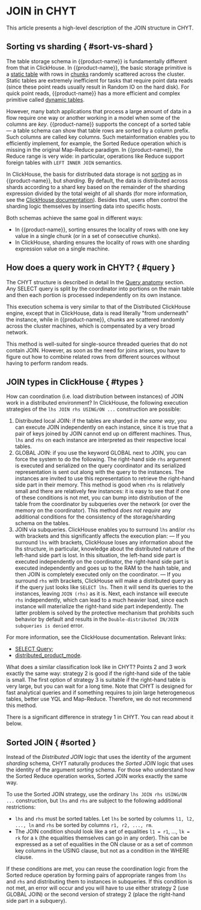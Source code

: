 # JOIN in CHYT

This article presents a high-level description of the JOIN structure in CHYT.

## Sorting vs sharding { #sort-vs-shard }

The table storage schema in {{product-name}} is fundamentally different from that in ClickHouse. In {{product-name}}, the basic storage primitive is a [static table](../../../../../user-guide/storage/static-tables.md) with rows in [chunks](../../../../../user-guide/storage/chunks.md) randomly scattered across the cluster. Static tables are extremely inefficient for tasks that require point data reads (since these point reads usually result in Random IO on the hard disk). For quick point reads, {{product-name}} has a more efficient and complex primitive called [dynamic tables](../../../../user-guide/dynamic-tables/overview.md).

However, many batch applications that process a large amount of data in a flow require one way or another working in a model when some of the columns are *key*. {{product-name}} supports the concept of a sorted table — a table schema can show that table rows are sorted by a column prefix. Such columns are called key columns. Such metainformation enables you to efficiently implement, for example, the Sorted Reduce operation which is missing in the original Map-Reduce paradigm. In {{product-name}}, the Reduce range is very wide: in particular, operations like Reduce support foreign tables with `LEFT INNER JOIN` semantics.

In ClickHouse, the basis for distributed data storage is not [sorting](../../../../user-guide/dynamic-tables/sorted-dynamic-tables.md) as in {{product-name}}, but *sharding*. By default, the data is distributed across shards according to a shard key based on the remainder of the sharding expression divided by the total weight of all shards (for more information, see the [ClickHouse documentation](https://clickhouse.yandex/docs/en/operations/table_engines/distributed/)). Besides that, users often control the sharding logic themselves by inserting data into specific hosts.

Both schemas achieve the same goal in different ways:
- In {{product-name}}, sorting ensures the locality of rows with one key value in a single chunk (or in a set of consecutive chunks).
- In ClickHouse, sharding ensures the locality of rows with one sharding expression value on a single machine.

## How does a query work in CHYT? { #query }

The CHYT structure is described in detail In the [Query anatomy](../../../../../user-guide/data-processing/chyt/queries/anatomy.md) section. Any SELECT query is split by the coordinator into portions on the main table and then each portion is processed independently on its own instance.

This execution schema is very similar to that of the Distributed ClickHouse engine, except that in ClickHouse, data is read literally "from underneath" the instance, while in {{product-name}}, chunks are scattered randomly across the cluster machines, which is compensated by a very broad network.

This method is well-suited for single-source threaded queries that do not contain JOIN. However, as soon as the need for joins arises, you have to figure out how to combine related rows from different sources without having to perform random reads.

## JOIN types in ClickHouse { #types }

How can coordination (i.e. load distribution between instances) of JOIN work in a distributed environment? In ClickHouse, the following execution strategies of the `lhs JOIN rhs USING/ON ...` construction are possible:

1. Distributed local JOIN: if the tables are sharded *in the same way*, you can execute JOIN independently on each instance, since it is true that a pair of keys joined by JOIN cannot end up on different machines. Thus, `lhs` and `rhs` on each instance are interpreted as their respective local tables.
2. GLOBAL JOIN: if you use the keyword GLOBAL next to JOIN, you can force the system to do the following. The right-hand side `rhs` argument is executed and serialized on the query coordinator and its serialized representation is sent out along with the query to the instances. The instances are invited to use this representation to retrieve the right-hand side part in their memory. This method is good when `rhs` is relatively small and there are relatively few instances: it is easy to see that if one of these conditions is not met, you can bump into distribution of the table from the coordinator by subqueries over the network (or over the memory on the coordinator). This method *does not require* any additional conditions for the consistency of the storage/sharding schema on the tables.
3. JOIN via subqueries. ClickHouse enables you to surround `lhs` and/or `rhs` with brackets and this significantly affects the execution plan:
   — If you surround `lhs` with brackets, ClickHouse loses any information about the lhs structure, in particular, knowledge about the distributed nature of the left-hand side part is lost. In this situation, the left-hand side part is executed independently on the coordinator, the right-hand side part is executed independently and goes up to the RAM to the hash table, and then JOIN is completely executed only on the coordinator.
   — If you surround `rhs` with brackets, ClickHouse will make a distributed query as if the query just looks like `SELECT lhs`. Then it will send its queries to the instances, leaving `JOIN (rhs)` as it is. Next, each instance will execute `rhs` independently, which can lead to a much heavier load, since each instance will materialize the right-hand side part independently. The latter problem is solved by the protective mechanism that prohibits such behavior by default and results in the `Double-distributed IN/JOIN subqueries is denied` error.

For more information, see the ClickHouse documentation. Relevant links:
- [SELECT Query](https://clickhouse.com/docs/en/sql-reference/statements/select/);
- [distributed_product_mode](https://clickhouse.com/docs/en/operations/settings/settings/#distributed-product-mode).

What does a similar classification look like in CHYT? Points 2 and 3 work exactly the same way: strategy 2 is good if the right-hand side of the table is small. The first option of strategy 3 is suitable if the right-hand table is very large, but you can wait for a long time. Note that CHYT is designed for fast analytical queries and if something requires to join large heterogeneous tables, better use YQL and Map-Reduce. Therefore, we do not recommend this method.

There is a significant difference in strategy 1 in CHYT. You can read about it below.

## Sorted JOIN { #sorted }

Instead of the *Distributed JOIN* logic that uses the identity of the argument *sharding* schema, CHYT naturally produces the *Sorted JOIN* logic that uses the identity of the argument *sorting* schema. For those who understand how the Sorted Reduce operation works, Sorted JOIN works exactly the same way.

To use the Sorted JOIN strategy, use the ordinary `lhs JOIN rhs USING/ON ...` construction, but `lhs` and `rhs` are subject to the following additional restrictions:
- `lhs` and `rhs` must be sorted tables. Let `lhs` be sorted by columns `l1, l2, ..., ln` and `rhs` be sorted by columns `r1, r2, ..., rm`.
- The JOIN condition should look like a set of equalities `l1 = r1`, ..., `lk = rk` for a `k` (the equalities themselves can go in any order). This can be expressed as a set of equalities in the ON clause or as a set of common key columns in the USING clause, but not as a condition in the WHERE clause.

If these conditions are met, you can reuse the coordination logic from the Sorted reduce operation by forming pairs of appropriate ranges from `lhs` and `rhs` and distributing them to instances in subqueries. If this condition is not met, an error will occur and you will have to use either strategy 2 (use GLOBAL JOIN) or the second version of strategy 2 (place the right-hand side part in a subquery).
